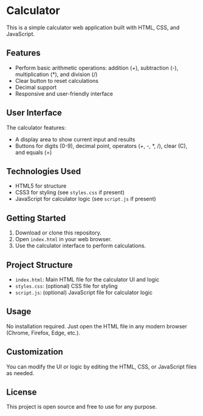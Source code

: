 
# Calculator

This is a simple calculator web application built with HTML, CSS, and JavaScript.

## Features
- Perform basic arithmetic operations: addition (+), subtraction (-), multiplication (*), and division (/)
- Clear button to reset calculations
- Decimal support
- Responsive and user-friendly interface

## User Interface
The calculator features:
- A display area to show current input and results
- Buttons for digits (0-9), decimal point, operators (+, -, *, /), clear (C), and equals (=)

## Technologies Used
- HTML5 for structure
- CSS3 for styling (see `styles.css` if present)
- JavaScript for calculator logic (see `script.js` if present)

## Getting Started
1. Download or clone this repository.
2. Open `index.html` in your web browser.
3. Use the calculator interface to perform calculations.

## Project Structure
- `index.html`: Main HTML file for the calculator UI and logic
- `styles.css`: (optional) CSS file for styling
- `script.js`: (optional) JavaScript file for calculator logic

## Usage
No installation required. Just open the HTML file in any modern browser (Chrome, Firefox, Edge, etc.).

## Customization
You can modify the UI or logic by editing the HTML, CSS, or JavaScript files as needed.

## License
This project is open source and free to use for any purpose.